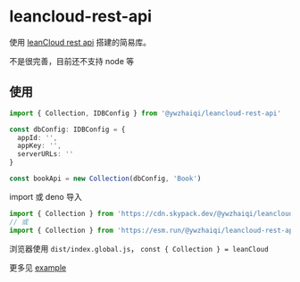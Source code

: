 # leancloud-rest-api

使用 [leanCloud rest api](https://leancloud.cn/docs/rest_api.html) 搭建的简易库。

不是很完善，目前还不支持 node 等


## 使用

```ts
import { Collection, IDBConfig } from '@ywzhaiqi/leancloud-rest-api'

const dbConfig: IDBConfig = {
  appId: '',
  appKey: '',
  serverURLs: ''
}

const bookApi = new Collection(dbConfig, 'Book')

```

import 或 deno 导入
```ts
import { Collection } from 'https://cdn.skypack.dev/@ywzhaiqi/leancloud-rest-api';
// 或
import { Collection } from 'https://esm.run/@ywzhaiqi/leancloud-rest-api';
```

浏览器使用 `dist/index.global.js`， `const { Collection } = leanCloud`

更多见 [example](doc/example.ts)
